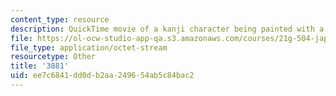 ```yaml
---
content_type: resource
description: QuickTime movie of a kanji character being painted with a brush.
file: https://ol-ocw-studio-app-qa.s3.amazonaws.com/courses/21g-504-japanese-iv-spring-2009/ee7c6841dd0db2aa249654ab5c84bac2_3881.mov
file_type: application/octet-stream
resourcetype: Other
title: '3881'
uid: ee7c6841-dd0d-b2aa-2496-54ab5c84bac2
---
```

